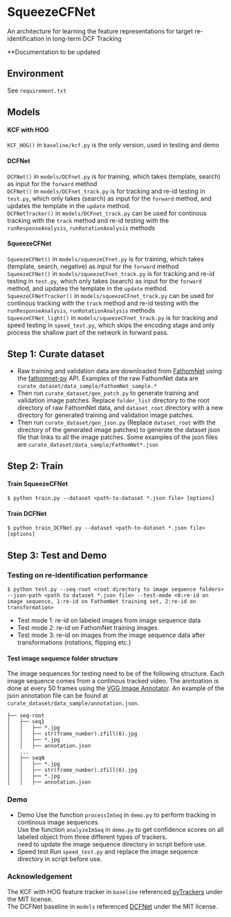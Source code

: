 # SqueezeCFNet
An architecture for learning the feature representations for target re-identification
in long-term DCF Tracking <br>

**Documentation to be updated

## Environment
See `requirement.txt`

## Models

#### KCF with HOG
`KCF_HOG()` in `baseline/kcf.py` is the only version, used in testing and demo
#### DCFNet
`DCFNet()` in `models/DCFnet.py` is for training, which takes (template, search) as input for the `forward` method <br>
`DCFNet()` in `models/DCFnet_track.py` is for tracking and re-id testing in `test.py`, which only takes (search) as input for the `forward` method, and updates the template in the `update` method. <br>
`DCFNetTracker()` in `models/DCFnet_track.py` can be used for continous tracking with the `track` method and re-id testing with the `runResponseAnalysis`, `runRotationAnalysis` methods <br>
#### SqueezeCFNet
`SqueezeCFNet()` in `models/squeezeCFnet.py` is for training, which takes (template, search, negative) as input for the `forward` method <br>
`SqueezeCFNet()` in `models/squeezeCFnet_track.py` is for tracking and re-id testing in `test.py`, which only takes (search) as input for the `forward` method, and updates the template in the `update` method. <br>
`SqueezeCFNetTracker()` in `models/squeezeCFnet_track.py` can be used for continous tracking with the `track` method and re-id testing with the `runResponseAnalysis`, `runRotationAnalysis` methods <br>
`SqueezeCFNet_light()` in `models/squeezeCFnet_track.py` is for tracking and speed testing in `speed_test.py`, which skips the encoding stage and only process the shallow part of the network in forward pass.

##  Step 1: Curate dataset
- Raw training and validation data are downloaded from [FathomNet](https://www.mbari.org/data/fathomnet/) using the [fathomnet-py](https://fathomnet-py.readthedocs.io/en/latest/) API. Examples of the raw FathomNet data are `curate_dataset/data_sample/FathomNet_sample.*` <br>
- Then run `curate_dataset/gen_patch.py` to generate training and validation image patches. Replace `folder_list` directory to the root directory of raw FathomNet data, and `dataset_root` directory with a new directory for generated training and validation image patches. <br>
- Then run `curate_dataset/gen_json.py` (Replace `dataset_root` with the directory of the generated image patches) to generate the dataset json file that links to all the image patches. Some examples of the json files are `curate_dataset/data_sample/FathomNet*.json`

## Step 2: Train
#### Train SqueezeCFNet
```console
$ python train.py --dataset <path-to-dataset *.json file> [options]
```
#### Train DCFNet
```console
$ python train_DCFNet.py --dataset <path-to-dataset *.json file> [options]
```

## Step 3: Test and Demo
### Testing on re-identification performance
```console
$ python test.py --seq-root <root directory to image sequence folders> --json-path <path to dataset *.json file> --test-mode <0:re-id on image sequence, 1:re-id on FathomNet training set, 2:re-id on transformation>
```
- Test mode 1: re-id on labeled images from image sequence data
- Test mode 2: re-id on FathomNet training images
- Test mode 3: re-id on images from the image sequence data after transformations (rotations, flipping etc.)
#### Test image sequence folder structure
The image sequences for testing need to be of the following structure. Each image sequence comes from a continous tracked video. The anntoation is done at every 50 frames using the [VGG Image Annotator](https://www.robots.ox.ac.uk/~vgg/software/via/). An example of the json annotation file can be found at `curate_dataset/data_sample/annotation.json`. <br>
```
├── seq-root
│   ├── seq1
│   │   ├── *.jpg
│   │   ├── str(frame_number).zfill(6).jpg
│   │   ├── *.jpg
│   │   ├── annotation.json
│   ...
│   ├── seqN
│   │   ├── *.jpg
│   │   ├── str(frame_number).zfill(6).jpg
│   │   ├── *.jpg
│   │   ├── annotation.json
```
### Demo
- Demo
Use the function `processImSeq` in `demo.py` to perform tracking in continous image sequences.  <br>
Use the function `analyzeImSeq` in `demo.py` to get confidence scores on all labeled object from three different types of trackers. <br>
need to update the image sequence directory in script before use.
- Speed test
Run `speed_test.py` and replace the image sequence directory in script before use.

### Acknowledgement
The KCF with HOG feature tracker in `baseline` referenced [pyTrackers](https://github.com/fengyang95/pyCFTrackers) under the MIT license. <br>
The DCFNet baseline in `models` referenced [DCFNet](https://github.com/foolwood/DCFNet_pytorch) under the MIT license.
